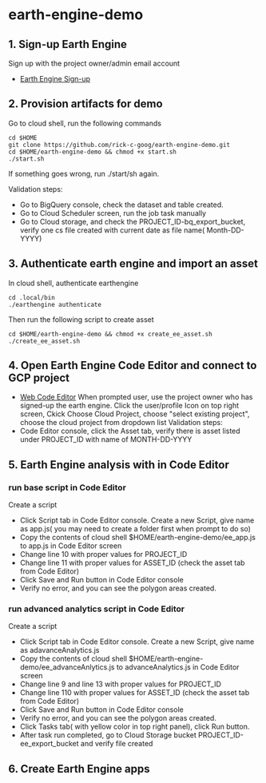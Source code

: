# earth-engine-demo

## 1. Sign-up Earth Engine
Sign up with the project owner/admin email account
-   [Earth Engine Sign-up](https://signup.earthengine.google.com/#!/)

## 2. Provision artifacts for demo
Go to cloud shell, run the following commands
```shellcript
cd $HOME
git clone https://github.com/rick-c-goog/earth-engine-demo.git
cd $HOME/earth-engine-demo && chmod +x start.sh
./start.sh
```
If something goes wrong, run ./start/sh again.

Validation steps:
- Go to BigQuery console, check the dataset and table created. 
- Go to Cloud Scheduler screen, run the job task manually
- Go to Cloud storage, and check the PROJECT_ID-bq_export_bucket, verify one cs file created with current date as file name( Month-DD-YYYY)

## 3. Authenticate earth engine and import an asset
In cloud shell, authenticate earthengine
```shellcript
cd .local/bin
./earthengine authenticate
```

Then run the following script to create asset
```shellcript
cd $HOME/earth-engine-demo && chmod +x create_ee_asset.sh
./create_ee_asset.sh
```

## 4. Open Earth Engine Code Editor and connect to GCP project
-   [Web Code Editor](https://code.earthengine.google.com/)
When prompted user, use the project owner who has signed-up the earth engine. 
Click the user/profile Icon on top right screen, 
Ckick Choose Cloud Project, choose "select existing project", choose the cloud project from dropdown list
Validation steps:
- Code Editor console, click the Asset tab, verify there is asset listed under PROJECT_ID with name of MONTH-DD-YYYY

## 5. Earth Engine analysis with in Code Editor
### run base script in Code Editor
Create a script
- Click Script tab in Code Editor console. Create a new Script, give name as app.js( you may need to create a folder first when prompt to do so)
- Copy the contents of cloud shell $HOME/earth-engine-demo/ee_app.js to app.js in Code Editor screen
- Change line 10 with proper values for PROJECT_ID 
- Change line 11 with proper values for ASSET_ID (check the asset tab from Code Editor)
- Click Save and Run button in Code Editor console
- Verify no error, and you can see the polygon areas created. 

### run advanced analytics script in Code Editor
Create a script
- Click Script tab in Code Editor console. Create a new Script, give name as adavanceAnalytics.js
- Copy the contents of cloud shell $HOME/earth-engine-demo/ee_advanceAnlytics.js to advanceAnalytics.js in Code Editor screen
- Change line 9 and line 13 with proper values for PROJECT_ID 
- Change line 110 with proper values for ASSET_ID (check the asset tab from Code Editor)
- Click Save and Run button in Code Editor console
- Verify no error, and you can see the polygon areas created. 
- Click Tasks tab( with yellow color in top right panel), click Run button.
- After task run completed, go to Cloud Storage bucket PROJECT_ID-ee_export_bucket and verify file created

## 6. Create Earth Engine apps

